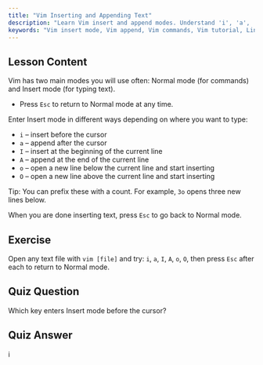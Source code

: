 ```yaml
---
title: "Vim Inserting and Appending Text"
description: "Learn Vim insert and append modes. Understand 'i', 'a', 'I', 'A', 'o', 'O' commands for efficient text editing. Improve your Vim skills now!"
keywords: "Vim insert mode, Vim append, Vim commands, Vim tutorial, Linux text editor, beginner Vim, Vim guide, Vim 'i' 'a'"
---
```


## Lesson Content

Vim has two main modes you will use often: Normal mode (for commands) and Insert mode (for typing text).

- Press `Esc` to return to Normal mode at any time.

Enter Insert mode in different ways depending on where you want to type:

- `i` – insert before the cursor
- `a` – append after the cursor
- `I` – insert at the beginning of the current line
- `A` – append at the end of the current line
- `o` – open a new line below the current line and start inserting
- `O` – open a new line above the current line and start inserting

Tip: You can prefix these with a count. For example, `3o` opens three new lines below.

When you are done inserting text, press `Esc` to go back to Normal mode.

## Exercise

Open any text file with `vim [file]` and try: `i`, `a`, `I`, `A`, `o`, `O`, then press `Esc` after each to return to Normal mode.

## Quiz Question

Which key enters Insert mode before the cursor?

## Quiz Answer

i
